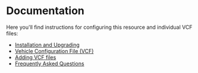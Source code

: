 # Documentation

Here you'll find instructions for configuring this resource and individual VCF files:

* [Installation and Upgrading](installation.md)
* [Vehicle Configuration File (VCF)](vcf.md)
* [Adding VCF files](adding_vcfs.md)
* [Frequently Asked Questions](faq.md)
